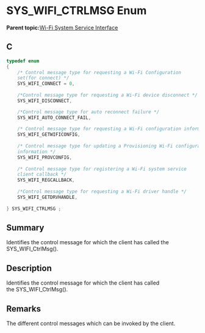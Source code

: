 # SYS\_WIFI\_CTRLMSG Enum

**Parent topic:**[Wi-Fi System Service Interface](GUID-B9C73D51-5039-4573-A452-176603C18703.md)

## C

```c
typedef enum
{
    /* Control message type for requesting a Wi-Fi Configuration
    set(for connect) */
    SYS_WIFI_CONNECT = 0,
    
    /*Control message type for requesting a Wi-Fi device disconnect */
    SYS_WIFI_DISCONNECT,

    /*Control message type for auto reconnect failure */
    SYS_WIFI_AUTO_CONNECT_FAIL,
    
    /* Control message type for requesting a Wi-Fi configuration information */
    SYS_WIFI_GETWIFICONFIG,
    
    /* Control message type for updating a Provisioning Wi-Fi configuration
    information */
    SYS_WIFI_PROVCONFIG,
    
    /* Control message type for registering a Wi-Fi system service
    client callback */
    SYS_WIFI_REGCALLBACK,
    
    /*Control message type for requesting a Wi-Fi driver handle */
    SYS_WIFI_GETDRVHANDLE,
    
} SYS_WIFI_CTRLMSG ;

```

## Summary

Identifies the control message for which the client has called the SYS\_WIFI\_CtrlMsg\(\).

## Description

Identifies the control message for which the client has called<br />the SYS\_WIFI\_CtrlMsg\(\).

## Remarks

The different control messages which can be invoked by the client.

